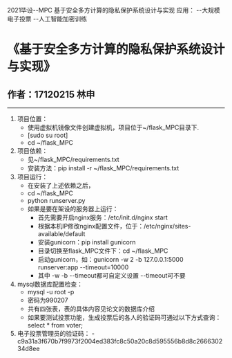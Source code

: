 2021毕设--MPC
基于安全多方计算的隐私保护系统设计与实现
应用：
--大规模电子投票
--人工智能加密训练
# **《基于安全多方计算的隐私保护系统设计与实现》**
## 作者：17120215 林申
---
1. 项目位置：
   - 使用虚拟机镜像文件创建虚拟机，项目位于~/flask_MPC目录下.
   - [sudo su root]
   - cd ~/flask_MPC
2. 项目依赖：
   - 见~/flask_MPC/requirements.txt
   - 安装方法：pip install -r ~/flask_MPC/requirements.txt
3. 项目运行：
   - 在安装了上述依赖之后，
   - cd ~/flask_MPC
   - python runserver.py
   - 如果是要在架设的服务器上运行：
      - 首先需要开启nginx服务：/etc/init.d/nginx start
      - 根据本机IP修改nginx配置文件，位于：/etc/nginx/sites-available/default
      - 安装gunicorn：pip install gunicorn
      - 目录切换至flask_MPC文件下：cd ~/flask_MPC
      - 启动gunicorn，如：gunicorn -w 2 -b 127.0.0.1:5000 runserver:app --timeout=10000
      - 其中 -w -b --timeout都可自定义设置 --timeout可不要
4. mysql数据库配置检查：
   - mysql -u root -p
   - 密码为990207
   - 共有四张表，表的具体内容见论文的数据库介绍
   - 如果要测试投票功能，生成投票后的各人的验证码可通过以下方式查询：select * from voter;
5. 电子投票管理员的验证码：
   -c9a31a3f670b7f9973f2004ed383fc8c50a20c8d595556b8d8c266630234d8ee

